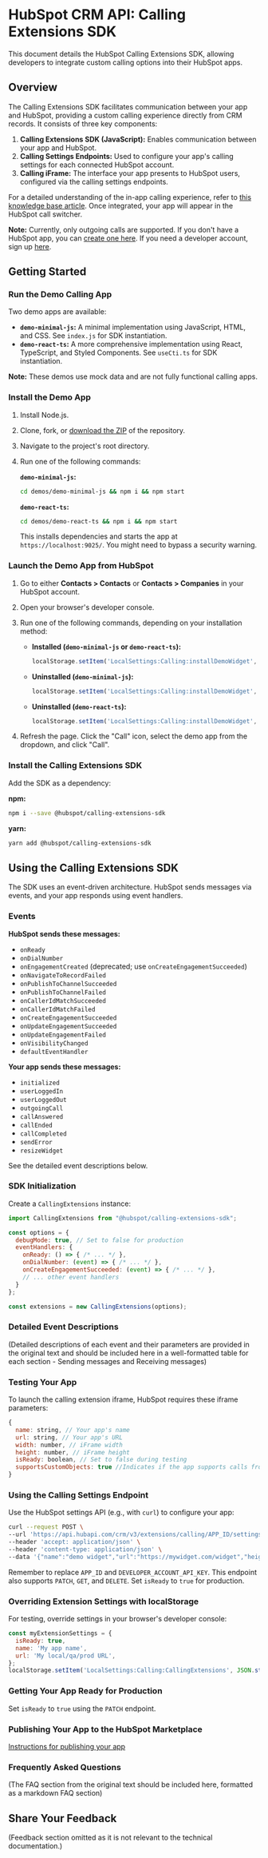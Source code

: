 # HubSpot CRM API: Calling Extensions SDK

This document details the HubSpot Calling Extensions SDK, allowing developers to integrate custom calling options into their HubSpot apps.

## Overview

The Calling Extensions SDK facilitates communication between your app and HubSpot, providing a custom calling experience directly from CRM records.  It consists of three key components:

1. **Calling Extensions SDK (JavaScript):** Enables communication between your app and HubSpot.
2. **Calling Settings Endpoints:** Used to configure your app's calling settings for each connected HubSpot account.
3. **Calling iFrame:**  The interface your app presents to HubSpot users, configured via the calling settings endpoints.


For a detailed understanding of the in-app calling experience, refer to [this knowledge base article](link-to-knowledge-base-article).  Once integrated, your app will appear in the HubSpot call switcher.

**Note:** Currently, only outgoing calls are supported.  If you don't have a HubSpot app, you can [create one here](link-to-create-hubspot-app).  If you need a developer account, sign up [here](link-to-hubspot-developer-signup).

## Getting Started

### Run the Demo Calling App

Two demo apps are available:

* **`demo-minimal-js`:** A minimal implementation using JavaScript, HTML, and CSS.  See `index.js` for SDK instantiation.
* **`demo-react-ts`:** A more comprehensive implementation using React, TypeScript, and Styled Components. See `useCti.ts` for SDK instantiation.

**Note:** These demos use mock data and are not fully functional calling apps.

### Install the Demo App

1. Install Node.js.
2. Clone, fork, or [download the ZIP](link-to-zip) of the repository.
3. Navigate to the project's root directory.
4. Run one of the following commands:

   **`demo-minimal-js`:**

   ```bash
   cd demos/demo-minimal-js && npm i && npm start
   ```

   **`demo-react-ts`:**

   ```bash
   cd demos/demo-react-ts && npm i && npm start
   ```

   This installs dependencies and starts the app at `https://localhost:9025/`. You might need to bypass a security warning.

### Launch the Demo App from HubSpot

1. Go to either **Contacts > Contacts** or **Contacts > Companies** in your HubSpot account.
2. Open your browser's developer console.
3. Run one of the following commands, depending on your installation method:

   * **Installed (`demo-minimal-js` or `demo-react-ts`):**

     ```javascript
     localStorage.setItem('LocalSettings:Calling:installDemoWidget', 'local');
     ```

   * **Uninstalled (`demo-minimal-js`):**

     ```javascript
     localStorage.setItem('LocalSettings:Calling:installDemoWidget', 'app:js');
     ```

   * **Uninstalled (`demo-react-ts`):**

     ```javascript
     localStorage.setItem('LocalSettings:Calling:installDemoWidget', 'app');
     ```

4. Refresh the page. Click the "Call" icon, select the demo app from the dropdown, and click "Call".


### Install the Calling Extensions SDK

Add the SDK as a dependency:

**npm:**

```bash
npm i --save @hubspot/calling-extensions-sdk
```

**yarn:**

```bash
yarn add @hubspot/calling-extensions-sdk
```

## Using the Calling Extensions SDK

The SDK uses an event-driven architecture.  HubSpot sends messages via events, and your app responds using event handlers.

### Events

**HubSpot sends these messages:**

* `onReady`
* `onDialNumber`
* `onEngagementCreated` (deprecated; use `onCreateEngagementSucceeded`)
* `onNavigateToRecordFailed`
* `onPublishToChannelSucceeded`
* `onPublishToChannelFailed`
* `onCallerIdMatchSucceeded`
* `onCallerIdMatchFailed`
* `onCreateEngagementSucceeded`
* `onUpdateEngagementSucceeded`
* `onUpdateEngagementFailed`
* `onVisibilityChanged`
* `defaultEventHandler`


**Your app sends these messages:**

* `initialized`
* `userLoggedIn`
* `userLoggedOut`
* `outgoingCall`
* `callAnswered`
* `callEnded`
* `callCompleted`
* `sendError`
* `resizeWidget`

See the detailed event descriptions below.

### SDK Initialization

Create a `CallingExtensions` instance:

```javascript
import CallingExtensions from "@hubspot/calling-extensions-sdk";

const options = {
  debugMode: true, // Set to false for production
  eventHandlers: {
    onReady: () => { /* ... */ },
    onDialNumber: (event) => { /* ... */ },
    onCreateEngagementSucceeded: (event) => { /* ... */ },
    // ... other event handlers
  }
};

const extensions = new CallingExtensions(options);
```

### Detailed Event Descriptions

(Detailed descriptions of each event and their parameters are provided in the original text and should be included here in a well-formatted table for each section - Sending messages and Receiving messages)


### Testing Your App

To launch the calling extension iframe, HubSpot requires these iframe parameters:

```javascript
{
  name: string, // Your app's name
  url: string, // Your app's URL
  width: number, // iFrame width
  height: number, // iFrame height
  isReady: boolean, // Set to false during testing
  supportsCustomObjects: true //Indicates if the app supports calls from custom objects
}
```

### Using the Calling Settings Endpoint

Use the HubSpot settings API (e.g., with `curl`) to configure your app:

```bash
curl --request POST \
--url 'https://api.hubapi.com/crm/v3/extensions/calling/APP_ID/settings?hapikey=DEVELOPER_ACCOUNT_API_KEY' \
--header 'accept: application/json' \
--header 'content-type: application/json' \
--data '{"name":"demo widget","url":"https://mywidget.com/widget","height":600,"width":400,"isReady":false}'
```

Remember to replace `APP_ID` and `DEVELOPER_ACCOUNT_API_KEY`.  This endpoint also supports `PATCH`, `GET`, and `DELETE`.  Set `isReady` to `true` for production.


### Overriding Extension Settings with localStorage

For testing, override settings in your browser's developer console:

```javascript
const myExtensionSettings = {
  isReady: true,
  name: 'My app name',
  url: 'My local/qa/prod URL',
};
localStorage.setItem('LocalSettings:Calling:CallingExtensions', JSON.stringify(myExtensionSettings));
```

### Getting Your App Ready for Production

Set `isReady` to `true` using the `PATCH` endpoint.

### Publishing Your App to the HubSpot Marketplace

[Instructions for publishing your app](link-to-marketplace-publishing-instructions)


### Frequently Asked Questions

(The FAQ section from the original text should be included here, formatted as a markdown FAQ section)


## Share Your Feedback

(Feedback section omitted as it is not relevant to the technical documentation.)
